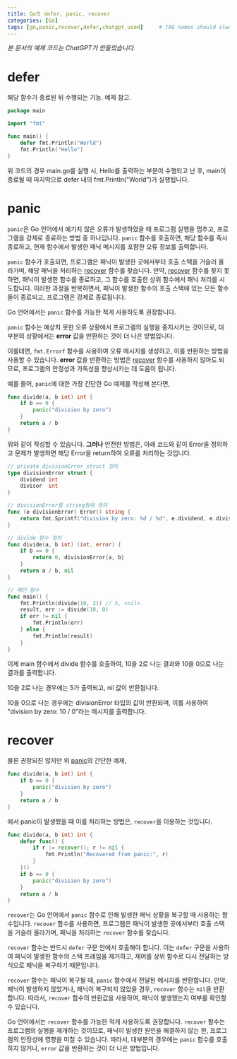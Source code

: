 ```yaml
---
title: Go의 defer, panic, recover
categories: [Go]
tags: [go,panic,recover,defer,chatgpt_used]     # TAG names should always be lowercase
---
```

*본 문서의 예제 코드는 ChatGPT가 만들었습니다.*

# defer

해당 함수가 종료된 뒤 수행되는 기능. 예제 참고.

```go
package main

import "fmt"

func main() {
    defer fmt.Println("World")
    fmt.Println("Hello")
}
```

위 코드의 경우 main.go를 실행 시, Hello를 출력하는 부분이 수행되고 난 후, main이 종료될 때 마지막으로 defer 내의 fmt.Println("World")가 실행됩니다.


# panic

`panic`은 Go 언어에서 예기치 않은 오류가 발생하였을 때 프로그램 실행을 멈추고, 프로그램을 강제로 종료하는 방법 중 하나입니다. `panic` 함수를 호출하면, 해당 함수를 즉시 종료하고, 현재 함수에서 발생한 패닉 메시지를 포함한 오류 정보를 출력합니다.

`panic` 함수가 호출되면, 프로그램은 패닉이 발생한 곳에서부터 호출 스택을 거슬러 올라가며, 해당 패닉을 처리하는 [recover](#recover) 함수를 찾습니다. 만약, [recover](#recover) 함수를 찾지 못하면, 패닉이 발생한 함수를 종료하고, 그 함수를 호출한 상위 함수에서 패닉 처리를 시도합니다. 이러한 과정을 반복하면서, 패닉이 발생한 함수의 호출 스택에 있는 모든 함수들이 종료되고, 프로그램은 강제로 종료됩니다.

Go 언어에서는 `panic` 함수를 가능한 적게 사용하도록 권장합니다. 

`panic` 함수는 예상치 못한 오류 상황에서 프로그램의 실행을 중지시키는 것이므로, 대부분의 상황에서는 **error** 값을 반환하는 것이 더 나은 방법입니다. 

이를테면, `fmt.Errorf` 함수를 사용하여 오류 메시지를 생성하고, 이를 반환하는 방법을 사용할 수 있습니다. **error** 값을 반환하는 방법은 [recover](#recover) 함수를 사용하지 않아도 되므로, 프로그램의 안정성과 가독성을 향상시키는 데 도움이 됩니다.

예를 들어, `panic`에 대한 가장 간단한 Go 예제를 작성해 본다면,

```go
func divide(a, b int) int {
    if b == 0 {
        panic("division by zero")
    }
    return a / b
}

```

위와 같이 작성할 수 있습니다. **그러나** 안전한 방법은, 아래 코드와 같이 Error을 정의하고 문제가 발생하면 해당 Error을 return하여 오류를 처리하는 것입니다.

```go
// private divisionError struct 정의
type divisionError struct {
    dividend int
    divisor  int
}

// divisionError를 string형태 정의
func (e divisionError) Error() string {
    return fmt.Sprintf("division by zero: %d / %d", e.dividend, e.divisor)
}

// divide 함수 정의
func divide(a, b int) (int, error) {
    if b == 0 {
        return 0, divisionError{a, b}
    }
    return a / b, nil
}

// 메인 함수
func main() {
    fmt.Println(divide(10, 2)) // 5, <nil>
    result, err := divide(10, 0)
    if err != nil {
        fmt.Println(err)
    } else {
        fmt.Println(result)
    }
}

```

이제 main 함수에서 divide 함수를 호출하여, 10을 2로 나눈 결과와 10을 0으로 나눈 결과를 출력합니다. 

10을 2로 나눈 경우에는 5가 출력되고, nil 값이 반환됩니다. 

10을 0으로 나눈 경우에는 divisionError 타입의 값이 반환되며, 이를 사용하여 "division by zero: 10 / 0"라는 메시지를 출력합니다.





# recover

물론 권장되진 않지만 위 [panic](#panic)의 간단한 예제,

```go
func divide(a, b int) int {
    if b == 0 {
        panic("division by zero")
    }
    return a / b
}

```

에서 panic이 발생했을 때 이를 처리하는 방법은, `recover`을 이용하는 것입니다.

```go
func divide(a, b int) int {
    defer func() {
        if r := recover(); r != nil {
            fmt.Println("Recovered from panic:", r)
        }
    }()
    if b == 0 {
        panic("division by zero")
    }
    return a / b
}

```

`recover`는 Go 언어에서 `panic` 함수로 인해 발생한 패닉 상황을 복구할 때 사용하는 함수입니다. `recover` 함수를 사용하면, 프로그램은 패닉이 발생한 곳에서부터 호출 스택을 거슬러 올라가며, 패닉을 처리하는 `recover` 함수를 찾습니다.

`recover` 함수는 반드시 `defer` 구문 안에서 호출해야 합니다. 이는 `defer` 구문을 사용하여 패닉이 발생한 함수의 스택 프레임을 제거하고, 제어를 상위 함수로 다시 전달하는 방식으로 패닉을 복구하기 때문입니다.

`recover` 함수는 패닉이 복구될 때, `panic` 함수에서 전달된 메시지를 반환합니다. 만약, 패닉이 발생하지 않았거나, 패닉이 복구되지 않았을 경우, `recover` 함수는 `nil`을 반환합니다. 따라서, `recover` 함수의 반환값을 사용하여, 패닉이 발생했는지 여부를 확인할 수 있습니다.

Go 언어에서는 `recover` 함수를 가능한 적게 사용하도록 권장합니다. `recover` 함수는 프로그램의 실행을 재개하는 것이므로, 패닉이 발생한 원인을 해결하지 않는 한, 프로그램의 안정성에 영향을 미칠 수 있습니다. 따라서, 대부분의 경우에는 `panic` 함수를 호출하지 않거나, `error` 값을 반환하는 것이 더 나은 방법입니다.




